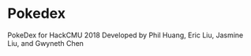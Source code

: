 # Pokedex
PokeDex for HackCMU 2018
Developed by Phil Huang, Eric Liu, Jasmine Liu, and Gwyneth Chen
